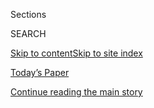 <div id="app">

<div>

<div class="NYTAppHideMasthead css-1r6wvpq e1suatyy0">

<div class="section css-ui9rw0 e1suatyy2">

<div class="css-eph4ug er09x8g0">

<div class="css-6n7j50">

</div>

<span class="css-1dv1kvn">Sections</span>

<div class="css-10488qs">

<span class="css-1dv1kvn">SEARCH</span>

</div>

[Skip to content](#site-content)[Skip to site
index](#site-index)

</div>

<div class="css-10698na e1huz5gh0">

</div>

</div>

<div id="masthead-bar-one" class="section hasLinks css-15hmgas e1csuq9d3">

<div class="css-uqyvli e1csuq9d0">

</div>

<div class="css-1uqjmks e1csuq9d1">

</div>

<div class="css-9e9ivx">

[](https://myaccount.nytimes3xbfgragh.onion/auth/login?response_type=cookie&client_id=vi)

</div>

<div class="css-1bvtpon e1csuq9d2">

[Today’s Paper](https://www.nytimes3xbfgragh.onion/section/todayspaper)

</div>

</div>

</div>

</div>

<div data-aria-hidden="false">

<div id="site-content" data-role="main">

<div id="top-wrapper" class="css-15p45cc eaca97t0" type="top">

<div id="top-slug" class="css-19x0jxb eaca97t1" hidden="">

Advertisement

</div>

[Continue reading the main
story](#after-top)

<div class="ad top-wrapper" style="text-align:center;height:100%;display:block;min-height:90px">

<div id="top" class="place-ad" data-position="top" data-size-key="top">

</div>

</div>

<div id="after-top">

</div>

</div>

<div id="byline" class="section css-15h4p1b e9abtgs0">

<div class="css-1j21atc e1svk9qx1">

<div class="css-nfcc9b e1svk9qx3">

<div class="css-cnx41t">

![Portrait of Paul
Mozur](https://static01.graylady3jvrrxbe.onion/images/2018/10/15/multimedia/author-paul-mozur/author-paul-mozur-thumbLarge.png)

</div>

<div class="css-vl9dhg e1svk9qx5">

<div class="css-1nrhkj6 e1svk9qx6">

# Paul Mozur

</div>

## <span></span>

Paul Mozur is a technology correspondent focused on the intersection of
technology and geopolitics in Asia. He has been twice named a Pulitzer
Prize finalist.

<span class="css-dd5dyy">More**</span>

</div>

</div>

</div>

<div>

<div id="mid1-wrapper" class="css-1mn4oms eaca97t0" type="rank">

<div id="mid1-slug" class="css-1tag3rd eaca97t1">

Advertisement

</div>

[Continue reading the main
story](#after-mid1)

<div id="mid1" class="ad mid1-wrapper" style="text-align:center;height:100%;display:block">

</div>

<div id="after-mid1">

</div>

</div>

</div>

<div class="css-185go5a e1o5byef0">

<div class="css-15cbhtu">

  - [Latest](#stream-panel)
  - <span class="css-6n7j50">Search</span>
    <div class="control">
    <div class="label-container css-1dv1kvn">
    Search
    </div>
    <div class="css-wm4t3d">
    **<span id="clear-search-input" class="css-1dv1kvn">Clear this text
    input</span>
    </div>
    </div>
    <span class="css-1iovbfw"></span>

<div id="stream-panel" class="section css-8msx5b e1jz0cab1">

<div class="css-13mho3u">

1.  
    
    <div class="css-1cp3ece">
    
    <div class="css-1l4spti">
    
    [](/2020/07/23/us/politics/dji-drones-security-vulnerability.html)
    
    <div class="css-79elbk">
    
    ![](https://static01.graylady3jvrrxbe.onion/images/2020/07/22/us/politics/22dc-drone/merlin_163640748_0360d3cd-0619-48a3-9d9a-3aba62be7222-thumbWide.jpg?quality=75&auto=webp&disable=upscale)
    
    </div>
    
    ## Popular Chinese-Made Drone Is Found to Have Security Weakness
    
    Researchers found a potential vulnerability in an app that helps
    power the drones, highlighting U.S. officials’ concerns that Beijing
    could get access to information about Americans.
    
    <div class="css-1nqbnmb ea5icrr0">
    
    By <span class="css-1n7hynb">Paul Mozur, Julian E. Barnes
    <span>and</span> Aaron
    Krolik</span>
    
    </div>
    
    <div class="css-185051n">
    
    [阅读简体中文版](https://cn.nytimes3xbfgragh.onion/usa/20200724/dji-drones-security-vulnerability/ "Read in Simplified Chinese")[阅读简体中文版](https://cn.nytimes3xbfgragh.onion/usa/20200724/dji-drones-security-vulnerability/ "Read in Simplified Chinese")
    
    </div>
    
    </div>
    
    <div class="css-1lc2l26 e1xfvim33">
    
    </div>
    
    </div>

2.  
    
    <div class="css-1cp3ece">
    
    <div class="css-1l4spti">
    
    [](/live/2020/07/20/business/stock-market-today-coronavirus/ant-group-alibabas-financial-arm-plans-an-ipo-in-shanghai-and-hong-kong)
    
    <div class="css-79elbk">
    
    ![](https://static01.graylady3jvrrxbe.onion/images/2020/07/20/business/20markets-brf-ant/merlin_174341829_72b995fd-dfa9-4d62-8b10-5951eb78c319-thumbWide.jpg?quality=75&auto=webp&disable=upscale)
    
    </div>
    
    ## Ant Group, Alibaba’s financial arm, plans an I.P.O. in Shanghai and Hong Kong.
    
    <div class="css-1nqbnmb ea5icrr0">
    
    By <span class="css-1n7hynb">Paul
    Mozur</span>
    
    </div>
    
    </div>
    
    <div class="css-1lc2l26 e1xfvim33">
    
    </div>
    
    </div>

3.  
    
    <div class="css-1cp3ece">
    
    <div class="css-1l4spti">
    
    [](/2020/07/16/world/asia/china-communist-party-travel-ban-explain.html)
    
    <div class="css-79elbk">
    
    ![](https://static01.graylady3jvrrxbe.onion/images/2020/07/17/world/16china-explain1/16china-explain1-thumbWide.jpg?quality=75&auto=webp&disable=upscale)
    
    </div>
    
    ## U.S. Wants to Bar Members of China’s Communist Party. Who Are They?
    
    With more than 90 million members and led by Xi Jinping, the party
    encompasses people at the heights of Chinese power and the civil
    servants of everyday life.
    
    <div class="css-1nqbnmb ea5icrr0">
    
    By <span class="css-1n7hynb">Paul
    Mozur</span>
    
    </div>
    
    <div class="css-185051n">
    
    [阅读简体中文版](https://cn.nytimes3xbfgragh.onion/usa/20200717/china-communist-party-travel-ban-explain/ "Read in Simplified Chinese")[閱讀繁體中文版](https://cn.nytimes3xbfgragh.onion/usa/20200717/china-communist-party-travel-ban-explain/zh-han "Read in Traditional Chinese")
    
    </div>
    
    </div>
    
    <div class="css-1lc2l26 e1xfvim33">
    
    </div>
    
    </div>

4.  
    
    <div class="css-1cp3ece">
    
    <div class="css-1l4spti">
    
    [](/2020/07/15/us/politics/china-travel-ban.html)
    
    <div class="css-79elbk">
    
    ![](https://static01.graylady3jvrrxbe.onion/images/2020/07/15/us/politics/15dc-chinaban-1/15dc-chinaban-1-thumbWide-v3.jpg?quality=75&auto=webp&disable=upscale)
    
    </div>
    
    ## U.S. Weighs Sweeping Travel Ban on Chinese Communist Party Members
    
    The presidential order under consideration would be based on the
    same statute in the Immigration and Nationality Act used in a 2017
    travel ban on several predominantly Muslim countries.
    
    <div class="css-1nqbnmb ea5icrr0">
    
    By <span class="css-1n7hynb">Paul Mozur <span>and</span> Edward
    Wong</span>
    
    </div>
    
    <div class="css-185051n">
    
    [阅读简体中文版](https://cn.nytimes3xbfgragh.onion/usa/20200716/china-travel-ban/ "Read in Simplified Chinese")[閱讀繁體中文版](https://cn.nytimes3xbfgragh.onion/usa/20200716/china-travel-ban/zh-hant/ "Read in Traditional Chinese")
    
    </div>
    
    </div>
    
    <div class="css-1lc2l26 e1xfvim33">
    
    </div>
    
    </div>

5.  
    
    <div class="css-1cp3ece">
    
    <div class="css-1l4spti">
    
    [](/2020/07/14/world/asia/cold-war-china-us.html)
    
    <div class="css-79elbk">
    
    ![](https://static01.graylady3jvrrxbe.onion/images/2020/07/14/world/00China-coldwar1/merlin_158742183_d5bd30f6-1743-4022-80ff-b96b324c4372-thumbWide.jpg?quality=75&auto=webp&disable=upscale)
    
    </div>
    
    ## Caught in ‘Ideological Spiral,’ U.S. and China Drift Toward Cold War
    
    Relations are in free fall. Lines are being drawn. As the two
    superpowers clash over technology, territory and clout, a new
    geopolitical era is dawning.
    
    <div class="css-1nqbnmb ea5icrr0">
    
    By <span class="css-1n7hynb">Steven Lee Myers <span>and</span> Paul
    Mozur</span>
    
    </div>
    
    <div class="css-185051n">
    
    [阅读简体中文版](https://cn.nytimes3xbfgragh.onion/asia-pacific/20200715/cold-war-china-us/ "Read in Simplified Chinese")[閱讀繁體中文版](https://cn.nytimes3xbfgragh.onion/asia-pacific/20200715/cold-war-china-us/zh-hant/ "Read in Traditional Chinese")
    
    </div>
    
    </div>
    
    <div class="css-1lc2l26 e1xfvim33">
    
    </div>
    
    </div>

6.  
    
    <div class="css-1cp3ece">
    
    <div class="css-1l4spti">
    
    [](/2020/07/07/business/hong-kong-security-law-tech.html)
    
    <div class="css-79elbk">
    
    ![](https://static01.graylady3jvrrxbe.onion/images/2020/07/07/world/07hk-tech1-sub/07hk-tech1-sub-thumbWide-v2.jpg?quality=75&auto=webp&disable=upscale)
    
    </div>
    
    ## In Hong Kong, a Proxy Battle Over Internet Freedom Begins
    
    As the city grapples with new restrictions on online speech,
    American tech giants are on the front line of a clash between China
    and the United States over the internet’s future.
    
    <div class="css-1nqbnmb ea5icrr0">
    
    By <span class="css-1n7hynb">Paul
    Mozur</span>
    
    </div>
    
    <div class="css-185051n">
    
    [阅读简体中文版](https://cn.nytimes3xbfgragh.onion/business/20200708/hong-kong-security-law-tech/ "Read in Simplified Chinese")[閱讀繁體中文版](https://cn.nytimes3xbfgragh.onion/business/20200708/hong-kong-security-law-tech/zh-hant/ "Read in Traditional Chinese")
    
    </div>
    
    </div>
    
    <div class="css-1lc2l26 e1xfvim33">
    
    </div>
    
    </div>

7.  
    
    <div class="css-1cp3ece">
    
    <div class="css-1l4spti">
    
    [](/2020/07/06/technology/tiktok-google-facebook-twitter-hong-kong.html)
    
    <div class="css-79elbk">
    
    ![](https://static01.graylady3jvrrxbe.onion/images/2020/07/06/business/06hk-tech/merlin_174186102_b2707e58-d1fc-458c-88be-99a8b38b96c9-thumbWide.jpg?quality=75&auto=webp&disable=upscale)
    
    </div>
    
    ## TikTok to Withdraw From Hong Kong as Tech Giants Halt Data Requests
    
    Google, Facebook and Twitter said they were reviewing China’s
    punitive new national security law for the city, a rare public
    questioning of Chinese policy by major American tech companies.
    
    <div class="css-1nqbnmb ea5icrr0">
    
    By <span class="css-1n7hynb">Paul
    Mozur</span>
    
    </div>
    
    <div class="css-185051n">
    
    [阅读简体中文版](https://cn.nytimes3xbfgragh.onion/technology/20200707/facebook-temporarily-stops-hong-kong-data-requests/ "Read in Simplified Chinese")[閱讀繁體中文版](https://cn.nytimes3xbfgragh.onion/technology/20200707/facebook-temporarily-stops-hong-kong-data-requests/zh-hant/ "Read in Traditional Chinese")
    
    </div>
    
    </div>
    
    <div class="css-1lc2l26 e1xfvim33">
    
    </div>
    
    </div>

8.  
    
    <div class="css-1cp3ece">
    
    <div class="css-1l4spti">
    
    [](/2020/07/01/technology/china-uighurs-hackers-malware-hackers-smartphones.html)
    
    <div class="css-79elbk">
    
    ![](https://static01.graylady3jvrrxbe.onion/images/2020/06/23/business/00china-hack-01/00china-hack-01-thumbWide.jpg?quality=75&auto=webp&disable=upscale)
    
    </div>
    
    ## China’s Software Stalked Uighurs Earlier and More Widely, Researchers Learn
    
    A new report revealed a broad campaign that targeted Muslims in
    China and their diaspora in other countries, beginning as early as
    2013.
    
    <div class="css-1nqbnmb ea5icrr0">
    
    By <span class="css-1n7hynb">Paul Mozur <span>and</span> Nicole
    Perlroth</span>
    
    </div>
    
    <div class="css-185051n">
    
    [阅读简体中文版](https://cn.nytimes3xbfgragh.onion/technology/20200702/china-uighurs-hackers-malware-hackers-smartphones/ "Read in Simplified Chinese")[閱讀繁體中文版](https://cn.nytimes3xbfgragh.onion/technology/20200702/china-uighurs-hackers-malware-hackers-smartphones/zh "Read in Traditional Chinese")
    
    </div>
    
    </div>
    
    <div class="css-1lc2l26 e1xfvim33">
    
    </div>
    
    </div>

9.  
    
    <div class="css-1cp3ece">
    
    <div class="css-1l4spti">
    
    [](/2020/06/17/world/asia/china-wang-zhenhua-sentence.html)
    
    <div class="css-79elbk">
    
    ![](https://static01.graylady3jvrrxbe.onion/images/2020/06/17/world/17china-court01/17china-court01-thumbWide.jpg?quality=75&auto=webp&disable=upscale)
    
    </div>
    
    ## Billionaire’s Sentence for Child Abuse Prompts Anger in China
    
    Wang Zhenhua, a real-estate developer and former Communist Party
    member, was jailed for five years for child molestation. Many
    criticized the sentence as too lenient.
    
    <div class="css-1nqbnmb ea5icrr0">
    
    By <span class="css-1n7hynb">Paul Mozur <span>and</span> Raymond
    Zhong</span>
    
    </div>
    
    <div class="css-185051n">
    
    [阅读简体中文版](https://cn.nytimes3xbfgragh.onion/china/20200618/china-wang-zhenhua-sentence/ "Read in Simplified Chinese")[閱讀繁體中文版](https://cn.nytimes3xbfgragh.onion/china/20200618/china-wang-zhenhua-sentence/z "Read in Traditional Chinese")
    
    </div>
    
    </div>
    
    <div class="css-1lc2l26 e1xfvim33">
    
    </div>
    
    </div>

10. 
    
    <div class="css-1cp3ece">
    
    <div class="css-1l4spti">
    
    [](/2020/06/13/world/asia/china-tanker-truck-explosion.html)
    
    <div class="css-79elbk">
    
    ![](https://static01.graylady3jvrrxbe.onion/images/2020/06/13/us/politics/13china-blast-web/merlin_173504649_1622da62-42c3-484a-a1b0-cef1d1a62a17-thumbWide.jpg?quality=75&auto=webp&disable=upscale)
    
    </div>
    
    ## Tanker Truck Blast on China Highway Kills 19
    
    The explosion of the tanker, which carried liquefied gas, engulfed
    nearby vehicles and buildings, leaving people trapped.
    
    <div class="css-1nqbnmb ea5icrr0">
    
    By <span class="css-1n7hynb">Paul Mozur</span>
    
    </div>
    
    </div>
    
    <div class="css-1lc2l26 e1xfvim33">
    
    </div>
    
    </div>

<div class="css-13mho3u">

<div class="css-1t62hi8">

<div class="css-1stvaey">

Show
More

<div>

<div style="border:0;clip:rect(0 0 0 0);height:1px;margin:-1px;overflow:hidden;white-space:nowrap;padding:0;width:1px;position:absolute" data-role="log" data-aria-live="assertive">

</div>

<div style="border:0;clip:rect(0 0 0 0);height:1px;margin:-1px;overflow:hidden;white-space:nowrap;padding:0;width:1px;position:absolute" data-role="log" data-aria-live="assertive">

</div>

<div style="border:0;clip:rect(0 0 0 0);height:1px;margin:-1px;overflow:hidden;white-space:nowrap;padding:0;width:1px;position:absolute" data-role="log" data-aria-live="polite">

</div>

<div style="border:0;clip:rect(0 0 0 0);height:1px;margin:-1px;overflow:hidden;white-space:nowrap;padding:0;width:1px;position:absolute" data-role="log" data-aria-live="polite">

</div>

</div>

</div>

</div>

</div>

</div>

<div class="css-g6hk37 supplemental">

<div id="mid2-wrapper" class="css-10wkyv7 eaca97t0" type="lede">

<div id="mid2-slug" class="css-1tag3rd eaca97t1">

Advertisement

</div>

[Continue reading the main
story](#after-mid2)

<div id="mid2" class="ad mid2-wrapper" style="text-align:center;height:100%;display:block;min-height:250px">

</div>

<div id="after-mid2">

</div>

</div>

## Follow Elsewhere

<div class="module-body">

  - [**<span data-aria-hidden="true">paulmozur</span><span class="css-1dv1kvn">twitter
    page for paulmozur</span>](https://twitter.com/paulmozur)

</div>

## Feedback? Questions?

<div class="css-hftqp3">

Include your name, the article headline, and your message.

</div>

Email Author

</div>

</div>

</div>

</div>

</div>

</div>

## Site Index

<div>

</div>

## Site Information Navigation

  - [© <span>2020</span> <span>The New York Times
    Company</span>](https://help.nytimes3xbfgragh.onion/hc/en-us/articles/115014792127-Copyright-notice)

<!-- end list -->

  - [NYTCo](https://www.nytco.com/)
  - [Contact
    Us](https://help.nytimes3xbfgragh.onion/hc/en-us/articles/115015385887-Contact-Us)
  - [Work with us](https://www.nytco.com/careers/)
  - [Advertise](https://nytmediakit.com/)
  - [T Brand Studio](http://www.tbrandstudio.com/)
  - [Your Ad
    Choices](https://www.nytimes3xbfgragh.onion/privacy/cookie-policy#how-do-i-manage-trackers)
  - [Privacy](https://www.nytimes3xbfgragh.onion/privacy)
  - [Terms of
    Service](https://help.nytimes3xbfgragh.onion/hc/en-us/articles/115014893428-Terms-of-service)
  - [Terms of
    Sale](https://help.nytimes3xbfgragh.onion/hc/en-us/articles/115014893968-Terms-of-sale)
  - [Site
    Map](https://spiderbites.nytimes3xbfgragh.onion)
  - [Help](https://help.nytimes3xbfgragh.onion/hc/en-us)
  - [Subscriptions](https://www.nytimes3xbfgragh.onion/subscription?campaignId=37WXW)

</div>

</div>
